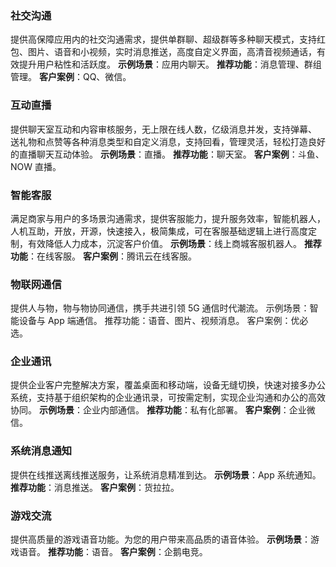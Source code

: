 ### 社交沟通
提供高保障应用内的社交沟通需求，提供单群聊、超级群等多种聊天模式，支持红包、图片、语音和小视频，实时消息推送，高度自定义界面，高清音视频通话，有效提升用户粘性和活跃度。
**示例场景**：应用内聊天。
**推荐功能**：消息管理、群组管理。
**客户案例**：QQ、微信。

### 互动直播
提供聊天室互动和内容审核服务，无上限在线人数，亿级消息并发，支持弹幕、 送礼物和点赞等各种消息类型和自定义消息，支持回看，管理灵活，轻松打造良好的直播聊天互动体验。
**示例场景**：直播。
**推荐功能**：聊天室。
**客户案例**：斗鱼、NOW 直播。

### 智能客服
满足商家与用户的多场景沟通需求，提供客服能力，提升服务效率，智能机器人，人机互助，开放，开源，快速接入，极简集成，可在客服基础逻辑上进行高度定制，有效降低人力成本，沉淀客户价值。
**示例场景**：线上商城客服机器人。
**推荐功能**：在线客服。
**客户案例**：腾讯云在线客服。


### 物联网通信
提供人与物，物与物协同通信，携手共进引领 5G 通信时代潮流。
示例场景：智能设备与 App 端通信。
推荐功能：语音、图片、视频消息。
客户案例：优必选。


### 企业通讯
提供企业客户完整解决方案，覆盖桌面和移动端，设备无缝切换，快速对接多办公系统，支持基于组织架构的企业通讯录，可按需定制，实现企业沟通和办公的高效协同。
**示例场景**：企业内部通信。
**推荐功能**：私有化部署。
**客户案例**：企业微信。

### 系统消息通知
提供在线推送离线推送服务，让系统消息精准到达。
**示例场景**：App 系统通知。
**推荐功能**：消息推送。
**客户案例**：货拉拉。

### 游戏交流
提供高质量的游戏语音功能。为您的用户带来高品质的语音体验。
**示例场景**：游戏语音。
**推荐功能**：语音。
**客户案例**：企鹅电竞。
